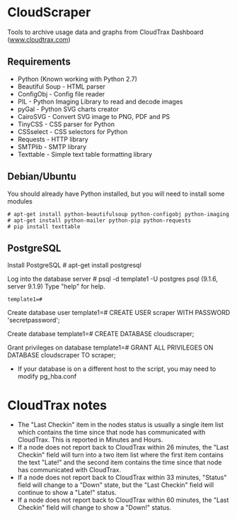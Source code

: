 CloudScraper
============

Tools to archive usage data and graphs from CloudTrax Dashboard (www.cloudtrax.com)

Requirements
------------

* Python (Known working with Python 2.7)
* Beautiful Soup - HTML parser
* ConfigObj - Config file reader
* PIL - Python Imaging Library to read and decode images
* pyGal - Python SVG charts creator
* CairoSVG - Convert SVG image to PNG, PDF and PS
* TinyCSS - CSS parser for Python
* CSSselect - CSS selectors for Python
* Requests - HTTP library
* SMTPlib - SMTP library
* Texttable - Simple text table formatting library

Debian/Ubuntu
-------------

You should already have Python installed, but you will need to install some modules

    # apt-get install python-beautifulsoup python-configobj python-imaging
    # apt-get install python-mailer python-pip python-requests 
    # pip install texttable

PostgreSQL
----------

Install PostgreSQL
    # apt-get install postgresql

Log into the database server
    # psql -d template1 -U postgres
    psql (9.1.6, server 9.1.9)
    Type "help" for help.

    template1=#

Create database user
    template1=# CREATE USER scraper WITH PASSWORD 'secretpassword';

Create database
    template1=# CREATE DATABASE cloudscraper;

Grant privileges on database
    template1=# GRANT ALL PRIVILEGES ON DATABASE cloudscraper TO scraper;

* If your database is on a different host to the script, you may need to modify
  pg_hba.conf

CloudTrax notes
===============

- The "Last Checkin" item in the nodes status is usually a single item list which contains the time since that node has communicated with CloudTrax. This is reported in Minutes and Hours.
- If a node does not report back to CloudTrax within 26 minutes, the "Last Checkin" field will turn into a two item list where the first item contains the text "Late!" and the second item contains the time since that node has communicated with CloudTrax.
- If a node does not report back to CloudTrax within 33 minutes, "Status" field will change to a "Down" state, but the "Last Checkin" field will continue to show a "Late!" status.
- If a node does not report back to CloudTrax within 60 minutes, the "Last Checkin" field will change to show a "Down!" status.
